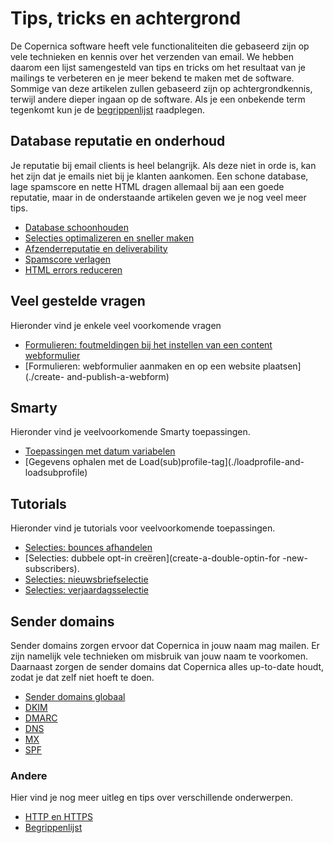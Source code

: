 # Tips, tricks en achtergrond
De Copernica software heeft vele functionaliteiten die gebaseerd zijn op
vele technieken en kennis over het verzenden van email. We hebben daarom
een lijst samengesteld van tips en tricks om het resultaat van je mailings
te verbeteren en je meer bekend te maken met de software. Sommige van deze
artikelen zullen gebaseerd zijn op achtergrondkennis, terwijl andere dieper
ingaan op de software. Als je een onbekende term tegenkomt kun je de
[begrippenlijst](./definitions) raadplegen.

## Database reputatie en onderhoud
Je reputatie bij email clients is heel belangrijk. Als deze niet in orde
is, kan het zijn dat je emails niet bij je klanten aankomen. Een schone
database, lage spamscore en nette HTML dragen allemaal bij aan een goede
reputatie, maar in de onderstaande artikelen geven we je nog veel meer tips.
* [Database schoonhouden](./database-maintenance)
* [Selecties optimalizeren en sneller maken](./selections-optimization)
* [Afzenderreputatie en deliverability](./sender-reputation)
* [Spamscore verlagen](./some-tips-to-lower-your-email-spam-score)
* [HTML errors reduceren](./reducing-html-errors)

## Veel gestelde vragen
Hieronder vind je enkele veel voorkomende vragen
* [Formulieren: foutmeldingen bij het instellen van een content webformulier](./webform-errors)
* [Formulieren: webformulier aanmaken en op een website plaatsen](./create-
and-publish-a-webform)

## Smarty
Hieronder vind je veelvoorkomende Smarty toepassingen.
* [Toepassingen met datum variabelen](./smarty-date-statements)
* [Gegevens ophalen met de Load(sub)profile-tag](./loadprofile-and-
loadsubprofile)

## Tutorials
Hieronder vind je tutorials voor veelvoorkomende toepassingen.
* [Selecties: bounces afhandelen](./automatically-process-bounces)
* [Selecties: dubbele opt-in creëren](create-a-double-optin-for
-new-subscribers).
* [Selecties: nieuwsbriefselectie](./create-a-mailing-list)
* [Selecties: verjaardagsselectie](./how-to-create-a-birthday-selection)

## Sender domains
Sender domains zorgen ervoor dat Copernica in jouw naam mag mailen. Er zijn
namelijk vele technieken om misbruik van jouw naam te voorkomen. Daarnaast
zorgen de sender domains dat Copernica alles up-to-date houdt, zodat
je dat zelf niet hoeft te doen.

* [Sender domains globaal](./sender-domains)
* [DKIM](./dkim)
* [DMARC](./dmarc)
* [DNS](./dns)
* [MX](./mx)
* [SPF](./spf)

### Andere
Hier vind je nog meer uitleg en tips over verschillende onderwerpen.

* [HTTP en HTTPS](./http-https)
* [Begrippenlijst](./definitions)

